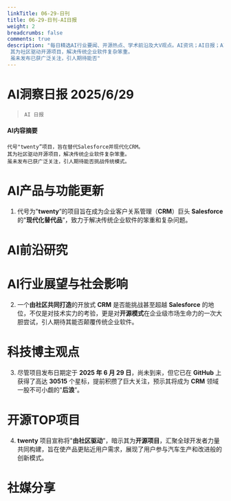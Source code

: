 ```yaml
---
linkTitle: 06-29-日刊
title: 06-29-日刊-AI日报
weight: 2
breadcrumbs: false
comments: true
description: "每日精选AI行业要闻、开源热点、学术前沿及大V观点。AI资讯；AI日报；AI知识库；AI教程；AI资讯日报；AI工具；AI Daily News 。代号\"twenty”项目，旨在替代Salesforce并现代化CRM。 其为社区驱动开源项目，解决传统企业软件复杂笨重。 虽未发布已获广泛关注，引人期待能否"
---
```


# AI洞察日报 2025/6/29

>  `AI 日报` 



#### **AI内容摘要**

```
代号"twenty”项目，旨在替代Salesforce并现代化CRM。
其为社区驱动开源项目，解决传统企业软件复杂笨重。
虽未发布已获广泛关注，引人期待能否挑战传统模式。
```



# AI产品与功能更新
1.  代号为"**twenty**”的项目旨在成为企业客户关系管理（**CRM**）巨头 **Salesforce** 的"**现代化替代品**”，致力于解决传统企业软件的笨重和复杂问题。

# AI前沿研究

# AI行业展望与社会影响
2.  一个**由社区共同打造**的开放式 **CRM** 是否能挑战甚至超越 **Salesforce** 的地位，不仅是对技术实力的考验，更是对**开源模式**在企业级市场生命力的一次大胆尝试，引人期待其能否颠覆传统企业软件。

# 科技博主观点
3.  尽管项目发布日期定于 **2025 年 6 月 29 日**，尚未到来，但它已在 **GitHub** 上获得了高达 **30515** 个星标，提前积攒了巨大关注，预示其将成为 **CRM** 领域一股不可小觑的"**后浪**”。

# 开源TOP项目
4.  **twenty** 项目宣称将"**由社区驱动**”，暗示其为**开源项目**，汇聚全球开发者力量共同构建，旨在使产品更贴近用户需求，展现了用户参与汽车生产和改进般的创新模式。

# 社媒分享